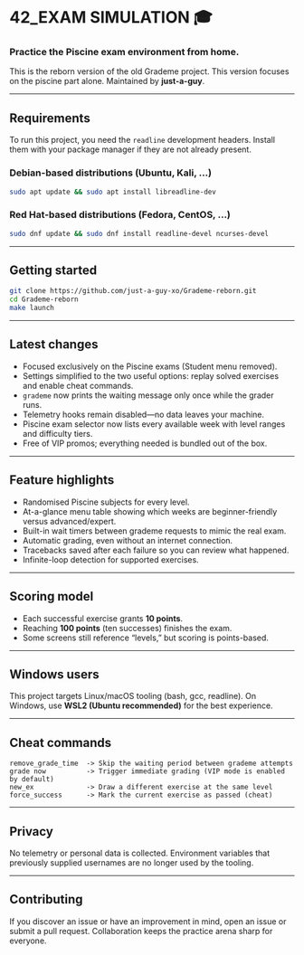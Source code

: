 # 42_EXAM SIMULATION 🎓
### Practice the Piscine exam environment from home.
This is the reborn version of the old Grademe project. This version focuses on the piscine part alone.
Maintained by **just-a-guy**.

---

## Requirements

To run this project, you need the `readline` development headers. Install them with your package manager if they are not already present.

### Debian-based distributions (Ubuntu, Kali, ...)

```bash
sudo apt update && sudo apt install libreadline-dev
```

### Red Hat-based distributions (Fedora, CentOS, ...)

```bash
sudo dnf update && sudo dnf install readline-devel ncurses-devel
```
---

## Getting started

```bash
git clone https://github.com/just-a-guy-xo/Grademe-reborn.git
cd Grademe-reborn
make launch
```

---

## Latest changes

- Focused exclusively on the Piscine exams (Student menu removed).
- Settings simplified to the two useful options: replay solved exercises and enable cheat commands.
- `grademe` now prints the waiting message only once while the grader runs.
- Telemetry hooks remain disabled—no data leaves your machine.
- Piscine exam selector now lists every available week with level ranges and difficulty tiers.
- Free of VIP promos; everything needed is bundled out of the box.

---

## Feature highlights

- Randomised Piscine subjects for every level.
- At-a-glance menu table showing which weeks are beginner-friendly versus advanced/expert.
- Built-in wait timers between grademe requests to mimic the real exam.
- Automatic grading, even without an internet connection.
- Tracebacks saved after each failure so you can review what happened.
- Infinite-loop detection for supported exercises.

---

## Scoring model

- Each successful exercise grants **10 points**.
- Reaching **100 points** (ten successes) finishes the exam.
- Some screens still reference “levels,” but scoring is points-based.

---

## Windows users

This project targets Linux/macOS tooling (bash, gcc, readline). On Windows, use **WSL2 (Ubuntu recommended)** for the best experience.

---

## Cheat commands

```
remove_grade_time  -> Skip the waiting period between grademe attempts
grade now          -> Trigger immediate grading (VIP mode is enabled by default)
new_ex             -> Draw a different exercise at the same level
force_success      -> Mark the current exercise as passed (cheat)
```

---

## Privacy

No telemetry or personal data is collected. Environment variables that previously supplied usernames are no longer used by the tooling.

---

## Contributing

If you discover an issue or have an improvement in mind, open an issue or submit a pull request. Collaboration keeps the practice arena sharp for everyone.
